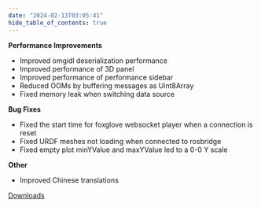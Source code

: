 ```yaml
---
date: "2024-02-13T03:05:41"
hide_table_of_contents: true
---
```

**Performance Improvements**
- Improved omgidl deserialization performance
- Improved performance of 3D panel
- Improved performance of performance sidebar
- Reduced OOMs by buffering messages as Uint8Array
- Fixed memory leak when switching data source

**Bug Fixes**
- Fixed the start time for foxglove websocket player when a connection is reset
- Fixed URDF meshes not loading when connected to rosbridge
- Fixed empty plot minYValue and maxYValue led to a 0-0 Y scale

**Other**
- Improved Chinese translations
<!-- truncate -->
[Downloads](https://github.com/foxglove/studio/releases/tag/v1.87.0)
